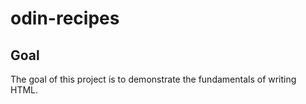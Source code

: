 # odin-recipes

## Goal
The goal of this project is to demonstrate the fundamentals of writing HTML. 